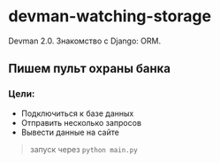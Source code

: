 # devman-watching-storage
Devman 2.0. Знакомство с Django: ORM. 

## Пишем пульт охраны банка

### Цели:
- Подключиться к базе данных
- Отправить несколько запросов
- Вывести данные на сайте
    
> запуск через `python main.py`
